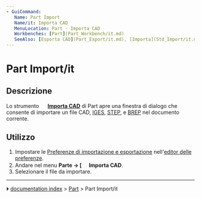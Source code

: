 ```yaml
---
- GuiCommand:
   Name: Part Import‏‎
   Name/it: Importa CAD
   MenuLocation: Part - Importa CAD
   Workbenches: [Part](Part_Workbench/it.md)
   SeeAlso: [Esporta CAD](Part_Export/it.md), [Importa](Std_Import/it.md), [Importazione e Esportazione](Import_Export/it.md)
---
```


# Part Import/it



## Descrizione

Lo strumento **<img src="images/Part_Import.svg" width=16px> [Importa CAD](Part_Import/it.md)** di Part apre una finestra di dialogo che consente di importare un file CAD, [IGES](http://en.wikipedia.org/wiki/IGES), [STEP](http://en.wikipedia.org/wiki/Step_file), e [BREP](http://en.wikipedia.org/wiki/BREP) nel documento corrente.



## Utilizzo

1.  Impostare le [Preferenze di importazione e esportazione](Import_Export_Preferences/it.md) nell\'[editor delle preferenze](Preferences_Editor/it.md).
2.  Andare nel menu **Parte →  [<img src=images/Part_Import.svg style="width:16px"> Importa CAD**.
3.  Selezionare il file da importare.



---
⏵ [documentation index](../README.md) > [Part](Part_Workbench.md) > Part Import/it
